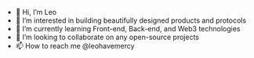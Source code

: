 - 👋 Hi, I’m Leo
- 👀 I’m interested in building beautifully designed products and protocols
- 🌱 I’m currently learning Front-end, Back-end, and Web3 technologies 
- 💞️ I’m looking to collaborate on any open-source projects 
- 📫 How to reach me @leohavemercy

<!---
leonotnice/leonotnice is a ✨ special ✨ repository because its `README.md` (this file) appears on your GitHub profile.
You can click the Preview link to take a look at your changes.
--->
